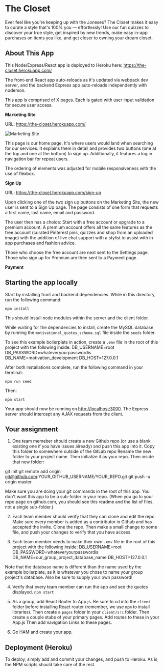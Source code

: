 # The Closet

Ever feel like you're keeping up with the Joneses? The Closet makes it easy to curate a style that's 100% you — effortlessly! Use our fun quizzes to discover your true style, get inspired by new trends, make easy in-app purchases on items you like, and get closer to owning your dream closet.

## About This App

This Node/Express/React app is deployed to Heroku here: https://the-closet.herokuapp.com/

The front-end React app auto-reloads as it's updated via webpack dev server, and the backend Express app auto-reloads independently with nodemon.

This app is comprised of X pages. Each is gated with user input validation for secure user access.

**Marketing Site**

URL: https://the-closet.herokuapp.com/

![Marketing Site](/images/marketing-site.png?raw=true)

This page is our home page. It's where users would land when searching for our services. It explains them in detail and provides two buttons (one at the top and one at the bottom) to sign up. Additionally, it features a log in navigation bar for repeat users.

The ordering of elements was adjusted for mobile responsiveness with the use of flexbox.

**Sign Up**

URL: https://the-closet.herokuapp.com/sign-up

Upon clicking one of the two sign up buttons on the Marketing Site, the new user is sent to a Sign Up page. The page consists of one form that requests a first name, last name, email and password.

The user then has a choice: Start with a free account or upgrade to a premium account. A premium account offers all the same features as the free account (curated Pinterest pins, quizzes and shop from an uploaded image) with the addition of live chat support with a stylist to assist with in-app purchases and fashion advice.

Those who choose the free account are next sent to the Settings page. Those who sign up for Premium are then sent to a Payment page.

**Payment**



## Starting the app locally

Start by installing front and backend dependencies. While in this directory, run the following command:

```
npm install
```

This should install node modules within the server and the client folder.

While waiting for the dependencies to install, create the MySQL database by running the `motivational_quotes_schema.sql` file inside the `seeds` folder.

To see this example boilerplate in action, create a `.env` file in the root of this project with the following inside:
DB_USERNAME=root
DB_PASSWORD=whateveryourpasswordis
DB_NAME=motivation_development
DB_HOST=127.0.0.1

After both installations complete, run the following command in your terminal:

```
npm run seed
```

Then:

```
npm start
```

Your app should now be running on <http://localhost:3000>. The Express server should intercept any AJAX requests from the client.

## Your assignment

1. One team memeber should create a new Github repo (or use a blank existing one if you have issues already) and push this app into it.
Copy this folder to somewhere outside of the GitLab repo
Rename the new folder to your project name. Then initialize it as your repo.
Then inside that new folder:

git init
git remote add origin git@github.com:YOUR_GITHUB_USERNAME/YOUR_REPO.git
git push -u origin master

Make sure you are doing your git commands in the root of this app. You don't want this app to be a sub-folder in your repo.
(When you go to your repo page on github.com, you should see this readme and the list of files, not a single sub-folder.)

2. Each team member should verify that they can clone and edit the repo
Make sure every member is added as a contributor in Github and has accepted the invite.
Clone the repo.
Then make a small change to some file, and push your changes to verify that you have access.

3. Each team member needs to make their own `.env` file in the root of this project with the following inside:
DB_USERNAME=root
DB_PASSWORD=whateveryourpasswordis
DB_NAME=our_group_project_database_name
DB_HOST=127.0.0.1

Note that the database name is different than the name used by the example boilerplate, as it is whatever you chose to name your group project's database.  Also be sure to supply your own password!

4. Verify that every team member can run the app and see the quotes displayed.
`npm start`

5. As a group, add React Router to App.js.  Be sure to cd into the `client` folder before installing React router (remember, we use `npm` to install libraries).
Then create a `pages` folder in your `client/src` folder.
Then create a couple stubs of your primary pages. Add routes to these in your App.js
Then add navigation Links to these pages.

6. Go HAM and create your app.

## Deployment (Heroku)

To deploy, simply add and commit your changes, and push to Heroku. As is, the NPM scripts should take care of the rest.
